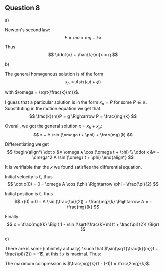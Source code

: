 ## Question 8

a)

Newton's second law:
$$
F = ma = mg - kx
$$

Thus
$$
\ddot{x} + \frac{k}{m}x = g
$$

b)

The general homogenous solution is of the form
$$
x_h = A \sin (\omega t + \phi)
$$

with $\omega = \sqrt{\frac{k}{m}}$.

I guess that a particular solution is in the form $x_p = P$ for some $P \in \mathbb{R}$. Substituting in the motion equation we get that
$$
\frac{k}{m}P = g \Rightarrow P = \frac{mg}{k}
$$

Overall, we got the general solution $x = x_h + x_p$:
$$
x = A \sin (\omega t + \phi) + \frac{mg}{k}
$$

Differentiating we get
$$
\begin{align*}
\dot x &= \omega A \cos (\omega t + \phi) \\
\ddot x &= - \omega^2 A \sin (\omega t + \phi)
\end{align*}
$$

It is verifiable that the $x$ we found satisfies the differential equation.

Initial velocity is 0, thus
$$
\dot x(0) = 0 = \omega A \cos (\phi) \Rightarrow \phi = \frac{\pi}{2}
$$

Initial position is 0, thus
$$
x(0) = 0 = A \sin (\frac{\pi}{2}) + \frac{mg}{k} \Rightarrow A = -\frac{mg}{k}
$$

Finally:
$$
x = \frac{mg}{k} \Bigl( 1 - \sin (\sqrt{\frac{k}{m}}t + \frac{\pi}{2}) \Bigr)
$$

c)

There are is some (infinitely actually) $t$ such that $\sin(\sqrt{\frac{k}{m}}t + \frac{\pi}{2}) = -1$, at this $t$ $x$ is maximal. Thus:

The maximum compression is $\frac{mg}{k}(1 - (-1)) = \frac{2mg}{k}$.